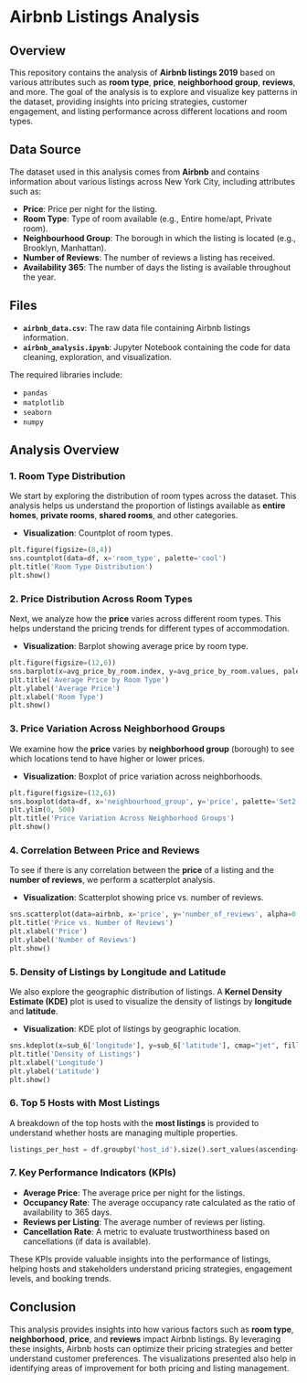 # Airbnb Listings Analysis

## Overview

This repository contains the analysis of **Airbnb listings 2019** based on various attributes such as **room type**, **price**, **neighborhood group**, **reviews**, and more. The goal of the analysis is to explore and visualize key patterns in the dataset, providing insights into pricing strategies, customer engagement, and listing performance across different locations and room types.

## Data Source

The dataset used in this analysis comes from **Airbnb** and contains information about various listings across New York City, including attributes such as:

- **Price**: Price per night for the listing.
- **Room Type**: Type of room available (e.g., Entire home/apt, Private room).
- **Neighbourhood Group**: The borough in which the listing is located (e.g., Brooklyn, Manhattan).
- **Number of Reviews**: The number of reviews a listing has received.
- **Availability 365**: The number of days the listing is available throughout the year.

## Files

- **`airbnb_data.csv`**: The raw data file containing Airbnb listings information.
- **`airbnb_analysis.ipynb`**: Jupyter Notebook containing the code for data cleaning, exploration, and visualization.

The required libraries include:
- `pandas`
- `matplotlib`
- `seaborn`
- `numpy`

## Analysis Overview

### 1. **Room Type Distribution**
We start by exploring the distribution of room types across the dataset. This analysis helps us understand the proportion of listings available as **entire homes**, **private rooms**, **shared rooms**, and other categories.

- **Visualization**: Countplot of room types.

```python
plt.figure(figsize=(8,4))
sns.countplot(data=df, x='room_type', palette='cool')
plt.title('Room Type Distribution')
plt.show()
```

### 2. **Price Distribution Across Room Types**
Next, we analyze how the **price** varies across different room types. This helps understand the pricing trends for different types of accommodation.

- **Visualization**: Barplot showing average price by room type.

```python
plt.figure(figsize=(12,6))
sns.barplot(x=avg_price_by_room.index, y=avg_price_by_room.values, palette='Set2')
plt.title('Average Price by Room Type')
plt.ylabel('Average Price')
plt.xlabel('Room Type')
plt.show()
```

### 3. **Price Variation Across Neighborhood Groups**
We examine how the **price** varies by **neighborhood group** (borough) to see which locations tend to have higher or lower prices.

- **Visualization**: Boxplot of price variation across neighborhoods.

```python
plt.figure(figsize=(12,6))
sns.boxplot(data=df, x='neighbourhood_group', y='price', palette='Set2')
plt.ylim(0, 500)
plt.title('Price Variation Across Neighborhood Groups')
plt.show()
```

### 4. **Correlation Between Price and Reviews**
To see if there is any correlation between the **price** of a listing and the **number of reviews**, we perform a scatterplot analysis.

- **Visualization**: Scatterplot showing price vs. number of reviews.

```python
sns.scatterplot(data=airbnb, x='price', y='number_of_reviews', alpha=0.6)
plt.title('Price vs. Number of Reviews')
plt.xlabel('Price')
plt.ylabel('Number of Reviews')
plt.show()
```

### 5. **Density of Listings by Longitude and Latitude**
We also explore the geographic distribution of listings. A **Kernel Density Estimate (KDE)** plot is used to visualize the density of listings by **longitude** and **latitude**.

- **Visualization**: KDE plot of listings by geographic location.

```python
sns.kdeplot(x=sub_6['longitude'], y=sub_6['latitude'], cmap="jet", fill=True, thresh=0.05)
plt.title('Density of Listings')
plt.xlabel('Longitude')
plt.ylabel('Latitude')
plt.show()
```

### 6. **Top 5 Hosts with Most Listings**
A breakdown of the top hosts with the **most listings** is provided to understand whether hosts are managing multiple properties.

```python
listings_per_host = df.groupby('host_id').size().sort_values(ascending=False).head(5)
```

### 7. **Key Performance Indicators (KPIs)**
- **Average Price**: The average price per night for the listings.
- **Occupancy Rate**: The average occupancy rate calculated as the ratio of availability to 365 days.
- **Reviews per Listing**: The average number of reviews per listing.
- **Cancellation Rate**: A metric to evaluate trustworthiness based on cancellations (if data is available).

These KPIs provide valuable insights into the performance of listings, helping hosts and stakeholders understand pricing strategies, engagement levels, and booking trends.

## Conclusion

This analysis provides insights into how various factors such as **room type**, **neighborhood**, **price**, and **reviews** impact Airbnb listings. By leveraging these insights, Airbnb hosts can optimize their pricing strategies and better understand customer preferences. The visualizations presented also help in identifying areas of improvement for both pricing and listing management.
